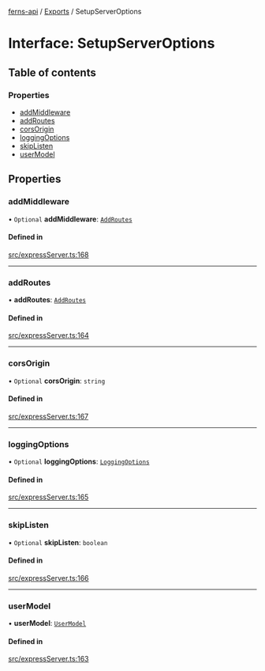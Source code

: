 [ferns-api](../README.md) / [Exports](../modules.md) / SetupServerOptions

# Interface: SetupServerOptions

## Table of contents

### Properties

- [addMiddleware](SetupServerOptions.md#addmiddleware)
- [addRoutes](SetupServerOptions.md#addroutes)
- [corsOrigin](SetupServerOptions.md#corsorigin)
- [loggingOptions](SetupServerOptions.md#loggingoptions)
- [skipListen](SetupServerOptions.md#skiplisten)
- [userModel](SetupServerOptions.md#usermodel)

## Properties

### addMiddleware

• `Optional` **addMiddleware**: [`AddRoutes`](../modules.md#addroutes)

#### Defined in

[src/expressServer.ts:168](https://github.com/FlourishHealth/ferns-api/blob/5067458/src/expressServer.ts#L168)

___

### addRoutes

• **addRoutes**: [`AddRoutes`](../modules.md#addroutes)

#### Defined in

[src/expressServer.ts:164](https://github.com/FlourishHealth/ferns-api/blob/5067458/src/expressServer.ts#L164)

___

### corsOrigin

• `Optional` **corsOrigin**: `string`

#### Defined in

[src/expressServer.ts:167](https://github.com/FlourishHealth/ferns-api/blob/5067458/src/expressServer.ts#L167)

___

### loggingOptions

• `Optional` **loggingOptions**: [`LoggingOptions`](LoggingOptions.md)

#### Defined in

[src/expressServer.ts:165](https://github.com/FlourishHealth/ferns-api/blob/5067458/src/expressServer.ts#L165)

___

### skipListen

• `Optional` **skipListen**: `boolean`

#### Defined in

[src/expressServer.ts:166](https://github.com/FlourishHealth/ferns-api/blob/5067458/src/expressServer.ts#L166)

___

### userModel

• **userModel**: [`UserModel`](UserModel.md)

#### Defined in

[src/expressServer.ts:163](https://github.com/FlourishHealth/ferns-api/blob/5067458/src/expressServer.ts#L163)

